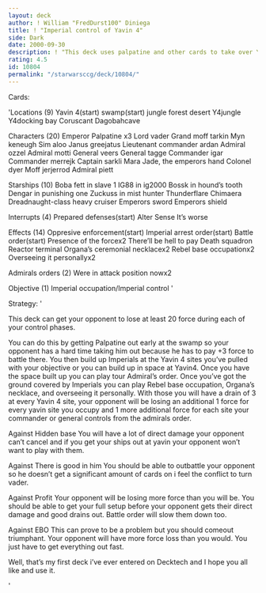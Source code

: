 ```yaml
---
layout: deck
author: ! William "FredDurst100" Diniega
title: ! "Imperial control of Yavin 4"
side: Dark
date: 2000-09-30
description: ! "This deck uses palpatine and other cards to take over Yavin 4 the way it should have been done."
rating: 4.5
id: 10804
permalink: "/starwarsccg/deck/10804/"
---
```

Cards: 

'Locations (9)
Yavin 4(start)
swamp(start)
jungle
forest
desert
Y4jungle
Y4docking bay
Coruscant
Dagobahcave

Characters (20)
Emperor Palpatine x3
Lord vader
Grand moff tarkin
Myn keneugh
Sim aloo
Janus greejatus
Lieutenant commander ardan
Admiral ozzel
Admiral motti
General veers
General tagge
Commander igar
Commander merrejk
Captain sarkli
Mara Jade, the emperors hand
Colonel dyer
Moff jerjerrod
Admiral piett

Starships (10)
Boba fett in slave 1
IG88 in ig2000
Bossk in hound’s tooth
Dengar in punishing one
Zuckuss in mist hunter
Thunderflare
Chimaera
Dreadnaught-class heavy cruiser
Emperors sword
Emperors shield

Interrupts (4)
Prepared defenses(start)
Alter
Sense
It’s worse

Effects (14)
Oppresive enforcement(start)
Imperial arrest order(start)
Battle order(start)
Presence of the forcex2
There’ll be hell to pay
Death squadron
Reactor terminal
Organa’s ceremonial necklacex2
Rebel base occupationx2
Overseeing it personallyx2

Admirals orders (2)
Were in attack position nowx2

Objective (1)
Imperial occupation/Imperial control '

Strategy: '

This deck can get your opponent to lose at least 20 force during each of your control phases.

You can do this by getting Palpatine out early at the swamp so your opponent has a hard time taking him out because he has to pay +3 force to battle there.  You then build up Imperials at the Yavin 4 sites you’ve pulled with your objective or you can build up in space at Yavin4.  Once you have the space built up you can play tour Admiral’s order. Once you’ve got the ground covered by Imperials you can play Rebel base occupation, Organa’s necklace, and overseeing it personally.
With those you will have a drain of 3 at every Yavin 4 site, your opponent will be losing an additional 1 force for every yavin site you occupy and 1 more additional force for each site your commander or general controls from the admirals order.

Against Hidden base
  You will have a lot of direct damage your opponent can’t cancel and if you get your ships out at yavin your opponent won’t want to play with them.

Against There is good in him
  You should be able to outbattle your opponent so he doesn’t get a significant amount of cards on i feel the conflict to turn vader.

Against Profit
  Your opponent will be losing more force than you will be.  You should be able to get your full setup before your opponent gets their direct damage and good drains out. Battle order will slow them down too.

Against EBO
  This can prove to be a problem but you should comeout triumphant. Your opponent will have more force loss than you would. You just have to get everything out fast.

Well, that’s my first deck i’ve ever entered on Decktech and I hope you all like and use it.

'
